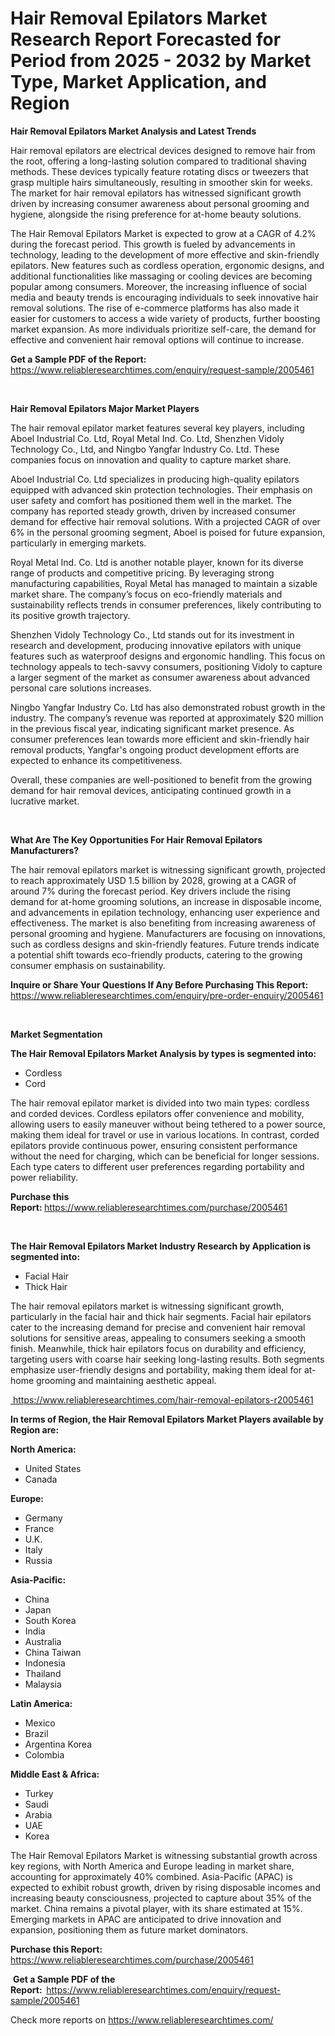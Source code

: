 <p><h1>Hair Removal Epilators Market Research Report Forecasted for Period from 2025 -  2032 by Market Type, Market Application, and Region</h1></p><p><strong>Hair Removal Epilators Market Analysis and Latest Trends</strong></p>
<p><p>Hair removal epilators are electrical devices designed to remove hair from the root, offering a long-lasting solution compared to traditional shaving methods. These devices typically feature rotating discs or tweezers that grasp multiple hairs simultaneously, resulting in smoother skin for weeks. The market for hair removal epilators has witnessed significant growth driven by increasing consumer awareness about personal grooming and hygiene, alongside the rising preference for at-home beauty solutions.</p><p>The Hair Removal Epilators Market is expected to grow at a CAGR of 4.2% during the forecast period. This growth is fueled by advancements in technology, leading to the development of more effective and skin-friendly epilators. New features such as cordless operation, ergonomic designs, and additional functionalities like massaging or cooling devices are becoming popular among consumers. Moreover, the increasing influence of social media and beauty trends is encouraging individuals to seek innovative hair removal solutions. The rise of e-commerce platforms has also made it easier for customers to access a wide variety of products, further boosting market expansion. As more individuals prioritize self-care, the demand for effective and convenient hair removal options will continue to increase.</p></p>
<p><strong>Get a Sample PDF of the Report:&nbsp;</strong> <a href="https://www.reliableresearchtimes.com/enquiry/request-sample/2005461?utm_campaign=2199&utm_medium=2&utm_source=Github&utm_content=ia&utm_term=04032025&utm_id=hair-removal-epilators">https://www.reliableresearchtimes.com/enquiry/request-sample/2005461</a></p>
<p>&nbsp;</p>
<p><strong>Hair Removal Epilators Major Market Players</strong></p>
<p><p>The hair removal epilator market features several key players, including Aboel Industrial Co. Ltd, Royal Metal Ind. Co. Ltd, Shenzhen Vidoly Technology Co., Ltd, and Ningbo Yangfar Industry Co. Ltd. These companies focus on innovation and quality to capture market share.</p><p>Aboel Industrial Co. Ltd specializes in producing high-quality epilators equipped with advanced skin protection technologies. Their emphasis on user safety and comfort has positioned them well in the market. The company has reported steady growth, driven by increased consumer demand for effective hair removal solutions. With a projected CAGR of over 6% in the personal grooming segment, Aboel is poised for future expansion, particularly in emerging markets.</p><p>Royal Metal Ind. Co. Ltd is another notable player, known for its diverse range of products and competitive pricing. By leveraging strong manufacturing capabilities, Royal Metal has managed to maintain a sizable market share. The company’s focus on eco-friendly materials and sustainability reflects trends in consumer preferences, likely contributing to its positive growth trajectory.</p><p>Shenzhen Vidoly Technology Co., Ltd stands out for its investment in research and development, producing innovative epilators with unique features such as waterproof designs and ergonomic handling. This focus on technology appeals to tech-savvy consumers, positioning Vidoly to capture a larger segment of the market as consumer awareness about advanced personal care solutions increases.</p><p>Ningbo Yangfar Industry Co. Ltd has also demonstrated robust growth in the industry. The company’s revenue was reported at approximately $20 million in the previous fiscal year, indicating significant market presence. As consumer preferences lean towards more efficient and skin-friendly hair removal products, Yangfar's ongoing product development efforts are expected to enhance its competitiveness.</p><p>Overall, these companies are well-positioned to benefit from the growing demand for hair removal devices, anticipating continued growth in a lucrative market.</p></p>
<p>&nbsp;</p>
<p><strong>What Are The Key Opportunities For Hair Removal Epilators Manufacturers?</strong></p>
<p><p>The hair removal epilators market is witnessing significant growth, projected to reach approximately USD 1.5 billion by 2028, growing at a CAGR of around 7% during the forecast period. Key drivers include the rising demand for at-home grooming solutions, an increase in disposable income, and advancements in epilation technology, enhancing user experience and effectiveness. The market is also benefiting from increasing awareness of personal grooming and hygiene. Manufacturers are focusing on innovations, such as cordless designs and skin-friendly features. Future trends indicate a potential shift towards eco-friendly products, catering to the growing consumer emphasis on sustainability.</p></p>
<p><strong>Inquire or Share Your Questions If Any Before Purchasing This Report:</strong> <a href="https://www.reliableresearchtimes.com/enquiry/pre-order-enquiry/2005461?utm_campaign=2199&utm_medium=2&utm_source=Github&utm_content=ia&utm_term=04032025&utm_id=hair-removal-epilators">https://www.reliableresearchtimes.com/enquiry/pre-order-enquiry/2005461</a></p>
<p>&nbsp;</p>
<p><strong>Market Segmentation</strong></p>
<p><strong>The Hair Removal Epilators Market Analysis by types is segmented into:</strong></p>
<p><ul><li>Cordless</li><li>Cord</li></ul></p>
<p><p>The hair removal epilator market is divided into two main types: cordless and corded devices. Cordless epilators offer convenience and mobility, allowing users to easily maneuver without being tethered to a power source, making them ideal for travel or use in various locations. In contrast, corded epilators provide continuous power, ensuring consistent performance without the need for charging, which can be beneficial for longer sessions. Each type caters to different user preferences regarding portability and power reliability.</p></p>
<p><strong>Purchase this Report:&nbsp;</strong><a href="https://www.reliableresearchtimes.com/purchase/2005461?utm_campaign=2199&utm_medium=2&utm_source=Github&utm_content=ia&utm_term=04032025&utm_id=hair-removal-epilators">https://www.reliableresearchtimes.com/purchase/2005461</a></p>
<p>&nbsp;</p>
<p><strong>The Hair Removal Epilators Market Industry Research by Application is segmented into:</strong></p>
<p><ul><li>Facial Hair</li><li>Thick Hair</li></ul></p>
<p><p>The hair removal epilators market is witnessing significant growth, particularly in the facial hair and thick hair segments. Facial hair epilators cater to the increasing demand for precise and convenient hair removal solutions for sensitive areas, appealing to consumers seeking a smooth finish. Meanwhile, thick hair epilators focus on durability and efficiency, targeting users with coarse hair seeking long-lasting results. Both segments emphasize user-friendly designs and portability, making them ideal for at-home grooming and maintaining aesthetic appeal.</p></p>
<p><a href="https://www.reliableresearchtimes.com/hair-removal-epilators-r2005461?utm_campaign=2199&utm_medium=2&utm_source=Github&utm_content=ia&utm_term=04032025&utm_id=hair-removal-epilators">&nbsp;https://www.reliableresearchtimes.com/hair-removal-epilators-r2005461</a></p>
<p><strong>In terms of Region, the Hair Removal Epilators Market Players available by Region are:</strong></p>
<p>
    <p> <strong> North America: </strong>
        <ul>
            <li>United States</li>
            <li>Canada</li>
        </ul>
        </p> 
    <p> <strong> Europe: </strong>
        <ul>
            <li>Germany</li>
            <li>France</li>
            <li>U.K.</li>
            <li>Italy</li>
            <li>Russia</li>
        </ul>
        </p> 
    <p> <strong> Asia-Pacific: </strong>
        <ul>
            <li>China</li>
            <li>Japan</li>
            <li>South Korea</li>
            <li>India</li>
            <li>Australia</li>
            <li>China Taiwan</li>
            <li>Indonesia</li>
            <li>Thailand</li>
            <li>Malaysia</li>
        </ul>
        </p> 
    <p> <strong> Latin America: </strong>
        <ul>
            <li>Mexico</li>
            <li>Brazil</li>
            <li>Argentina Korea</li>
            <li>Colombia</li>
        </ul>
        </p> 
    <p> <strong> Middle East & Africa: </strong>
        <ul>
            <li>Turkey</li>
            <li>Saudi</li>
            <li>Arabia</li>
            <li>UAE</li>
            <li>Korea</li>
        </ul>
    </p>
    </p>
<p><p>The Hair Removal Epilators Market is witnessing substantial growth across key regions, with North America and Europe leading in market share, accounting for approximately 40% combined. Asia-Pacific (APAC) is expected to exhibit robust growth, driven by rising disposable incomes and increasing beauty consciousness, projected to capture about 35% of the market. China remains a pivotal player, with its share estimated at 15%. Emerging markets in APAC are anticipated to drive innovation and expansion, positioning them as future market dominators.</p></p>
<p><strong>Purchase this Report: </strong><a href="https://www.reliableresearchtimes.com/purchase/2005461?utm_campaign=2199&utm_medium=2&utm_source=Github&utm_content=ia&utm_term=04032025&utm_id=hair-removal-epilators">https://www.reliableresearchtimes.com/purchase/2005461</a></p>
<p>&nbsp;<strong>Get a Sample PDF of the Report:&nbsp;&nbsp;</strong><a href="https://www.reliableresearchtimes.com/enquiry/request-sample/2005461?utm_campaign=2199&utm_medium=2&utm_source=Github&utm_content=ia&utm_term=04032025&utm_id=hair-removal-epilators">https://www.reliableresearchtimes.com/enquiry/request-sample/2005461</a></p>
<p><strong></strong></p>
<p>Check more reports on <a href="https://www.reliableresearchtimes.com/?utm_campaign=2199&utm_medium=2&utm_source=Github&utm_content=ia&utm_term=04032025&utm_id=hair-removal-epilators">https://www.reliableresearchtimes.com/</a></p>